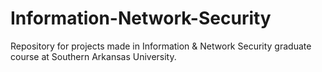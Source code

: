 # Information-Network-Security
Repository for projects made in Information &amp; Network Security graduate course at Southern Arkansas University.
